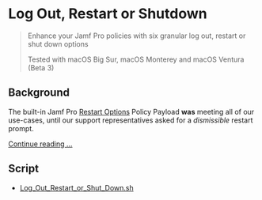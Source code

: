 # Log Out, Restart or Shutdown

> Enhance your Jamf Pro policies with six granular log out, restart or shut down options
> 
> Tested with macOS Big Sur, macOS Monterey and macOS Ventura (Beta 3)

## Background
The built-in Jamf Pro [Restart Options](https://docs.jamf.com/10.39.0/jamf-pro/documentation/Policy_Payload_Reference.html) Policy Payload **was** meeting all of our use-cases, until our support representatives asked for a _dismissible_ restart prompt.

[Continue reading …](https://snelson.us/2022/07/log-out-restart-shut-down)

## Script
- [Log_Out_Restart_or_Shut_Down.sh](Log_Out_Restart_or_Shut_Down.sh)
